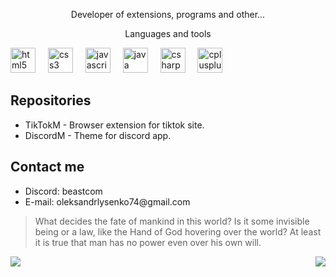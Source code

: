 <p align="center">Developer of extensions, programs and other...</p>
<p align="center">Languages and tools</p>
<div align="left">
  <img src="https://cdn.jsdelivr.net/gh/devicons/devicon/icons/html5/html5-plain-wordmark.svg" height="40" alt="html5 logo"  />
  <img width="12" />
  <img src="https://cdn.jsdelivr.net/gh/devicons/devicon/icons/css3/css3-plain-wordmark.svg" height="40" alt="css3 logo"  />
  <img width="12" />
  <img src="https://cdn.jsdelivr.net/gh/devicons/devicon/icons/javascript/javascript-plain.svg" height="40" alt="javascript logo"  />
  <img width="12" />
  <img src="https://cdn.jsdelivr.net/gh/devicons/devicon/icons/java/java-plain-wordmark.svg" height="40" alt="java logo"  />
  <img width="12" />
  <img src="https://cdn.jsdelivr.net/gh/devicons/devicon/icons/csharp/csharp-line.svg" height="40" alt="csharp logo"  />
  <img width="12" />
  <img src="https://cdn.jsdelivr.net/gh/devicons/devicon/icons/cplusplus/cplusplus-plain.svg" height="40" alt="cplusplus logo"  />
</div>

<h2>Repositories</h2>
<ul>
   <li>TikTokM - Browser extension for tiktok site.</li>
   <li>DiscordM - Theme for discord app.</li>
</ul>
<h2>Contact me</h2>
<ul>
   <li>Discord: beastcom</li>
   <li>E-mail: oleksandrlysenko74@gmail.com</li>
   
</ul>

<blockquote> What decides the fate of mankind in this world? Is it some invisible being or a law, like the Hand of God hovering over the world? At least it is true that man has no power even over his own will. </blockquote>

<img align="left" src="https://visitor-badge.laobi.icu/badge?page_id=beastcom74.beastcom74&right_color=green&left_text=Profile%20views"  />

<img align="right" src="https://img.shields.io/badge/374 Team-9EC3FF"/>
